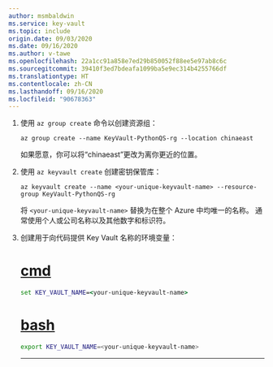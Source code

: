 ```yaml
---
author: msmbaldwin
ms.service: key-vault
ms.topic: include
origin.date: 09/03/2020
ms.date: 09/16/2020
ms.author: v-tawe
ms.openlocfilehash: 22a1cc91a858e7ed29b850052f88ee5e97ab8c6c
ms.sourcegitcommit: 39410f3ed7bdeafa1099ba5e9ec314b4255766df
ms.translationtype: HT
ms.contentlocale: zh-CN
ms.lasthandoff: 09/16/2020
ms.locfileid: "90678363"
---
```

1. 使用 `az group create` 命令以创建资源组：

    ```azurecli
    az group create --name KeyVault-PythonQS-rg --location chinaeast
    ```

    如果愿意，你可以将“chinaeast”更改为离你更近的位置。

1. 使用 `az keyvault create` 创建密钥保管库：

    ```azurecli
    az keyvault create --name <your-unique-keyvault-name> --resource-group KeyVault-PythonQS-rg
    ```

    将 `<your-unique-keyvault-name>` 替换为在整个 Azure 中均唯一的名称。 通常使用个人或公司名称以及其他数字和标识符。 

1. 创建用于向代码提供 Key Vault 名称的环境变量：

    # <a name="cmd"></a>[cmd](#tab/cmd)

    ```cmd
    set KEY_VAULT_NAME=<your-unique-keyvault-name>
    ```

    # <a name="bash"></a>[bash](#tab/bash)

    ```bash
    export KEY_VAULT_NAME=<your-unique-keyvault-name>
    ```

    ---
